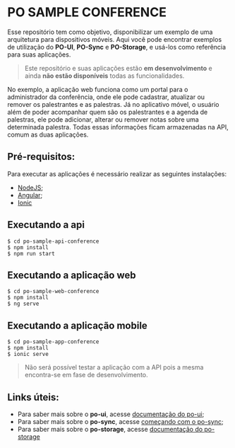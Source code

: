 # PO SAMPLE CONFERENCE

Esse repositório tem como objetivo, disponibilizar um exemplo de uma arquitetura para dispositivos móveis. Aqui você pode encontrar exemplos de utilização do **PO-UI**, **PO-Sync** e **PO-Storage**, e usá-los como referência para suas aplicações.

> Este repositório e suas aplicações estão **em desenvolvimento** e ainda **não estão disponíveis** todas as funcionalidades.

No exemplo, a aplicação web funciona como um portal para o administrador da conferência, onde ele pode cadastrar, atualizar ou remover os palestrantes e as palestras. Já no aplicativo móvel, o usuário além de poder acompanhar quem são os palestrantes e a agenda de palestras, ele pode adicionar, alterar ou remover notas sobre uma determinada palestra. Todas essas informações ficam armazenadas na API, comum as duas aplicações.

## Pré-requisitos:

Para executar as aplicações é necessário realizar as seguintes instalações:
 - [NodeJS](https://nodejs.org/en/);
 - [Angular](https://angular.io/guide/quickstart);
 - [Ionic](https://ionicframework.com/getting-started)

## Executando a api

```console
$ cd po-sample-api-conference
$ npm install
$ npm run start
```

## Executando a aplicação web

```console
$ cd po-sample-web-conference
$ npm install
$ ng serve
```

## Executando a aplicação mobile

```console
$ cd po-sample-app-conference
$ npm install
$ ionic serve
```

> Não será possível testar a aplicação com a API pois a mesma encontra-se em fase de desenvolvimento.

## Links úteis:

- Para saber mais sobre o **po-ui**, acesse [documentação do po-ui](https://po-ui.io);
- Para saber mais sobre o **po-sync**, acesse [começando com o po-sync](https://po-ui.io/guides/sync-get-started);
- Para saber mais sobre o **po-storage**, acesse [documentação do po-storage](https://po-ui.io/documentation/po-storage)